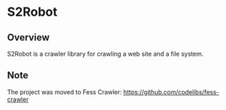 S2Robot
=======

## Overview

S2Robot is a crawler library for crawling a web site and a file system.

## Note

The project was moved to Fess Crawler: https://github.com/codelibs/fess-crawler

